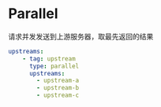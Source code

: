 # Parallel

请求并发发送到上游服务器，取最先返回的结果

```yaml
upstreams:
    - tag: upstream
      type: parallel
      upstreams:
        - upstream-a
        - upstream-b
        - upstream-c
```
